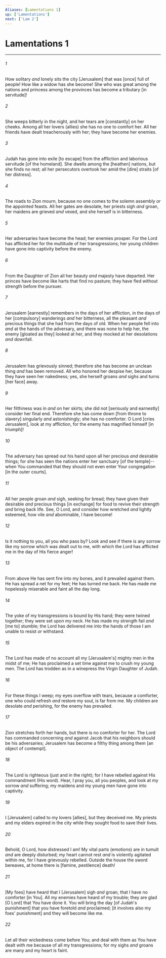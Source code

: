 ```yaml
---
Aliases: [Lamentations 1]
up: ['Lamentations']
next: ['Lam 2']
---
```

# Lamentations 1

***














###### 1 






How solitary _and_ lonely sits the city [Jerusalem] that was [once] full of people! How like a widow has she become! She who was great among the nations and princess among the provinces has become a tributary [in servitude]! 













###### 2 






She weeps bitterly in the night, and her tears are [constantly] on her cheeks. Among all her lovers (allies) she has no one to comfort her. All her friends have dealt treacherously with her; they have become her enemies. 













###### 3 






Judah has gone into exile [to escape] from the affliction and laborious servitude [of the homeland]. She dwells among the [heathen] nations, but she finds no rest; all her persecutors overtook her amid the [dire] straits [of her distress]. 













###### 4 






The roads to Zion mourn, because no one comes to the solemn assembly _or_ the appointed feasts. All her gates are desolate, her priests sigh _and_ groan, her maidens are grieved _and_ vexed, and she herself is in bitterness. 













###### 5 






Her adversaries have become the head; her enemies prosper. For the Lord has afflicted her for the multitude of her transgressions; her young children have gone into captivity before the enemy. 













###### 6 






From the Daughter of Zion all her beauty _and_ majesty have departed. Her princes have become like harts that find no pasture; they have fled without strength before the pursuer. 













###### 7 






Jerusalem [earnestly] remembers in the days of her affliction, in the days of her [compulsory] wanderings _and_ her bitterness, all the pleasant _and_ precious things that she had from the days of old. When her people fell into _and_ at the hands of the adversary, and there was none to help her, the enemy [gloated as they] looked at her, and they mocked at her desolations _and_ downfall. 













###### 8 






Jerusalem has grievously sinned; therefore she has become an unclean thing _and_ has been removed. All who honored her despise her, because they have seen her nakedness; yes, she herself groans _and_ sighs and turns [her face] away. 













###### 9 






Her filthiness was in _and_ on her skirts; she did not [seriously and earnestly] consider her final end. Therefore she has come down [from throne to slavery] singularly _and_ astonishingly; she has no comforter. O Lord [cries Jerusalem], look at my affliction, for the enemy has magnified himself [in triumph]! 













###### 10 






The adversary has spread out his hand upon all her precious _and_ desirable things; for she has seen the nations enter her sanctuary [of the temple]--when You commanded that they should not even enter Your congregation [in the outer courts]. 













###### 11 






All her people groan _and_ sigh, seeking for bread; they have given their desirable _and_ precious things [in exchange] for food to revive their strength _and_ bring back life. See, O Lord, and consider how wretched _and_ lightly esteemed, how vile _and_ abominable, I have become! 













###### 12 






Is it nothing to you, all you who pass by? Look and see if there is any sorrow like my sorrow which was dealt out to me, with which the Lord has afflicted me in the day of His fierce anger! 













###### 13 






From above He has sent fire into my bones, and it prevailed against them. He has spread a net for my feet; He has turned me back. He has made me hopelessly miserable and faint all the day long. 













###### 14 






The yoke of my transgressions is bound by His hand; they were twined together; they were set upon my neck. He has made my strength fail _and_ [me to] stumble; the Lord has delivered me into the hands of those I am unable to resist _or_ withstand. 













###### 15 






The Lord has made of no account all my [Jerusalem's] mighty men in the midst of me; He has proclaimed a set time against me to crush my young men. The Lord has trodden as in a winepress the Virgin Daughter of Judah. 













###### 16 






For these things I weep; my eyes overflow with tears, because a comforter, one who could refresh _and_ restore my soul, is far from me. My children are desolate _and_ perishing, for the enemy has prevailed. 













###### 17 






Zion stretches forth her hands, but there is no comforter for her. The Lord has commanded concerning _and_ against Jacob that his neighbors should be his adversaries; Jerusalem has become a filthy thing among them [an object of contempt]. 













###### 18 






The Lord is righteous (just and in the right); for I have rebelled against His commandment (His word). Hear, I pray you, all you peoples, and look at my sorrow _and_ suffering; my maidens and my young men have gone into captivity. 













###### 19 






I [Jerusalem] called to my lovers [allies], but they deceived me. My priests and my elders expired in the city while they sought food to save their lives. 













###### 20 






Behold, O Lord, how distressed I am! My vital parts (emotions) are in tumult _and_ are deeply disturbed; my heart cannot rest _and_ is violently agitated within me, for I have grievously rebelled. Outside the house the sword bereaves, at home there is [famine, pestilence] death! 













###### 21 






[My foes] have heard that I [Jerusalem] sigh _and_ groan, that I have no comforter [in You]. All my enemies have heard of my trouble; they are glad [O Lord] that You have done it. You will bring the day [of Judah's punishment] that you have foretold _and_ proclaimed; [it involves also my foes' punishment] and they will become like me. 













###### 22 






Let all their wickedness come before You; and deal with them as You have dealt with me because of all my transgressions; for my sighs _and_ groans are many and my heart is faint.
